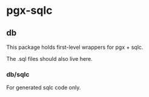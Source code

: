 # pgx-sqlc

## db

This package holds first-level wrappers for pgx + sqlc.

The .sql files should also live here.

### db/sqlc

For generated sqlc code only.
